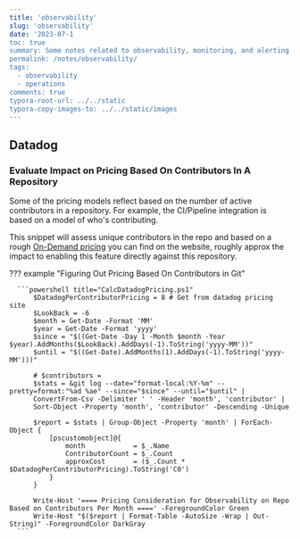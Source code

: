 ```yaml
---
title: 'observability'
slug: 'observability'
date: '2023-07-1
toc: true
summary: Some notes related to observability, monitoring, and alerting.
permalink: /notes/observability/
tags:
  - observability
  - operations
comments: true
typora-root-url: ../../static
typora-copy-images-to: ../../static/images
---
```


## Datadog

### Evaluate Impact on Pricing Based On Contributors In A Repository

Some of the pricing models reflect based on the number of active contributors in a repository.
For example, the CI/Pipeline integration is based on a model of who's contributing.

This snippet will assess unique contributors in the repo and based on a rough [On-Demand pricing] you can find on the website, roughly approx the impact to enabling this feature directly against this repository.

??? example "Figuring Out Pricing Based On Contributors in Git"

      ```powershell title="CalcDatadogPricing.ps1"
          $DatadogPerContributorPricing = 8 # Get from datadog pricing site
          $LookBack = -6
          $month = Get-Date -Format 'MM'
          $year = Get-Date -Format 'yyyy'
          $since = "$((Get-Date -Day 1 -Month $month -Year $year).AddMonths($LookBack).AddDays(-1).ToString('yyyy-MM'))"
          $until = "$((Get-Date).AddMonths(1).AddDays(-1).ToString('yyyy-MM')))"

          # $contributors =
          $stats = &git log --date="format-local:%Y-%m" --pretty=format:"%ad %ae" --since="$since" --until="$until" |
          ConvertFrom-Csv -Delimiter ' ' -Header 'month', 'contributor' |
          Sort-Object -Property 'month', 'contributor' -Descending -Unique

          $report = $stats | Group-Object -Property 'month' | ForEach-Object {
              [pscustomobject]@{
                  month            = $_.Name
                  ContributorCount = $_.Count
                  approxCost       = ($_.Count * $DatadogPerContributorPricing).ToString('C0')
              }
          }

          Write-Host '==== Pricing Consideration for Observability on Repo Based on Contributors Per Month ====' -ForegroundColor Green
          Write-Host "$($report | Format-Table -AutoSize -Wrap | Out-String)" -ForegroundColor DarkGray
      ```

[On-Demand Pricing]: https://www.datadoghq.com/pricing/?product=ci-visibility#products

